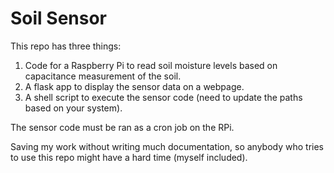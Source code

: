 # Soil Sensor
This repo has three things:
1) Code for a Raspberry Pi to read soil moisture levels based on capacitance measurement of the soil.
2) A flask app to display the sensor data on a webpage.
3) A shell script to execute the sensor code (need to update the paths based on your system).

The sensor code must be ran as a cron job on the RPi.

Saving my work without writing much documentation, so anybody who tries to use this repo might have a hard time (myself included).